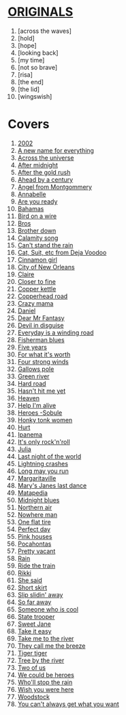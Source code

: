 


# [ORIGINALS](https://drive.google.com/drive/folders/1z0ft2zOqth9AEzh6ZIvWN7xUag6-_nIx?usp=sharing)
1. [across the waves]
1. [hold]
1. [hope]
1. [looking back]
1. [my time]
1. [not so brave]
1. [risa]
1. [the end]
1. [the lid]
1. [wingswish]

# Covers 
1. [2002](https://www.youtube.com/watch?v=873Y6t-uCvE)
1. [A new name for everything](https://www.youtube.com/watch?v=KMPPVUPUC1E)
1. [Across the universe](https://www.youtube.com/watch?v=a4UQJwd3awQ)
2. [After midnight](https://www.youtube.com/watch?v=5WUeOEkl270)
1. [After the gold rush](https://www.youtube.com/watch?v=d6Zf4D1tHdw)
1. [Ahead by a century](https://www.youtube.com/watch?v=QE2joQsWXJg)
1. [Angel from Montgommery](https://www.youtube.com/watch?v=WKjIDJAP7Lg)
1. [Annabelle](https://www.youtube.com/watch?v=yOk1UDGSIcc)
1. [Are you ready](https://www.youtube.com/watch?v=MmDQJjCHDOQ)
1. [Bahamas](https://www.youtube.com/watch?v=w_BbyXcMh7Y)
1. [Bird on a wire](https://www.youtube.com/watch?v=qq9hT0.FdknE)
1. [Bros](https://www.youtube.com/watch?v=TD_Q9CxXTo4)
1. [Brother down](https://www.youtube.com/watch?v=71EnaOs0.Xdk)
1. [Calamity song](https://www.youtube.com/watch?v=lcGSEbfegrs)
1. [Can't stand the rain](https://www.youtube.com/watch?v=_RWKphdVsXg)
1. [Cat, Suit, etc from Deja Voodoo](https://www.youtube.com/watch?v=M_YUnyKxgJ4)
1. [Cinnamon girl](https://www.youtube.com/watch?v=jREf47BPe5w)
1. [City of New Orleans](https://www.youtube.com/watch?v=jWYWaayje3o)
1. [Claire](https://www.youtube.com/watch?v=bvIJs5_2PD4)
1. [Closer to fine](https://www.youtube.com/watch?v=HUgwM1Ky228)
1. [Copper kettle](https://www.youtube.com/watch?v=_r4He-YOm1o&list=OLAK5uy_m9akF4iT5WLjaCT16gSim-qVr0rHA-DgU&index=3)
1. [Copperhead road](https://www.youtube.com/watch?v=xvaEJzoaYZk)
1. [Crazy mama](https://www.youtube.com/watch?v=lcY5SQECqks)
1. [Daniel](https://www.youtube.com/watch?v=-9xib-hCm6c)
1. [Dear Mr Fantasy](https://www.youtube.com/watch?v=sS_eHdqcrM8)
1. [Devil in disguise](https://www.youtube.com/watch?v=qVj6QBhdmiw)
1. [Everyday is a  winding road](https://www.youtube.com/watch?v=e3QK_NwfECg)
1. [Fisherman blues](https://www.youtube.com/watch?v=a4UQJwd3awQ)
1. [Five years](https://www.youtube.com/watch?v=2ObjtVdsV3I)
1. [For what it's worth](https://www.youtube.com/watch?v=gp5JCrSXkJY)
1. [Four strong winds](https://www.youtube.com/watch?v=DP9UjLeLN5A&list=RDDP9UjLeLN5A&start_radio=1)
1. [Gallows pole](https://www.youtube.com/watch?v=CmxaT37yeOs)
1. [Green river](https://www.youtube.com/watch?v=3WbmBK9BR9U)
1. [Hard road](https://www.youtube.com/watch?v=LRGyGEtZyY4)
1. [Hasn't hit me yet](https://www.youtube.com/watch?v=oMt0skVPC0o)
1. [Heaven](https://www.youtube.com/watch?v=JAa7J10D8Qw)
1. [Help I'm alive](https://www.youtube.com/watch?v=ZoK63Bk7pgw)
1. [Heroes -Sobule](https://www.youtube.com/watch?v=xlsAdYjUzI4)
1. [Honky tonk women](https://www.youtube.com/watch?v=hqqkGxZ1_8I)
1. [Hurt](https://www.youtube.com/watch?v=8AHCfZTRGiI)
1. [Ipanema](https://www.youtube.com/watch?v=s61-e29Vr6Q)
1. [It's only rock'n'roll](https://www.youtube.com/watch?v=DmgCy__eUa8)
1. [Julia](https://www.youtube.com/watch?v=OKDloS2gBHs)
1. [Last night of the world](https://www.youtube.com/watch?v=ZoK63Bk7pgw)
1. [Lightning crashes](https://www.youtube.com/watch?v=xsJ4O-nSveg)
1. [Long may you run](https://www.youtube.com/watch?v=dVM8_jAL86w)
1. [Margaritaville](https://www.youtube.com/watch?v=mrF4nF8VUb4)
1. [Mary's Janes last dance](https://www.youtube.com/watch?v=YtZeVx5Om4c)
1. [Matapedia](https://www.youtube.com/watch?v=I8q9GeHUp2w)
1. [Midnight blues](https://www.youtube.com/watch?v=_EQeEXEswgo)
1. [Northern air](https://www.youtube.com/watch?v=0RIcuFySNXE)
1. [Nowhere man](https://www.youtube.com/watch?v=8scSwaKbE64)
1. [One flat tire](https://www.youtube.com/watch?v=iWybOqVHAog)
1. [Perfect day](https://www.youtube.com/watch?v=V0--emrNth8)
1. [Pink houses](https://www.youtube.com/watch?v=qOfkpu6749w)
1. [Pocahontas](https://www.youtube.com/watch?v=bJPq90mBXEE)
1. [Pretty vacant](https://www.youtube.com/watch?v=2sQaJNtbSzI)
1. [Rain](https://www.youtube.com/watch?v=cK5G8fPmWeA)
1. [Ride the train](https://www.youtube.com/watch?v=9GlNKST3_Rc)
1. [Rikki](https://www.youtube.com/watch?v=UfZWp-hGCdA)
1. [She said](https://www.youtube.com/watch?v=rLzfo59AdEc)
1. [Short skirt](https://www.youtube.com/watch?v=85zV1fpSJQ0)
1. [Slip slidin' away](https://www.youtube.com/watch?v=iUODdPpnxcA)
1. [So far away](https://www.youtube.com/watch?v=8QsE7Ln9dn8)
1. [Someone who is cool](https://www.youtube.com/watch?v=eimpocAKIv0)
1. [State trooper](https://www.youtube.com/watch?v=nU5MyNuBdhg)
1. [Sweet Jane](https://www.youtube.com/watch?v=Fa9nN3G2CSg)
1. [Take it easy](https://www.youtube.com/watch?v=EWw9M_hPJbU)
1. [Take me to the river](https://www.youtube.com/watch?v=9FBUgdhxe9M)
1. [They call me the breeze](https://www.youtube.com/watch?v=51Sy59kw2Bg)
1. [Tiger tiger](https://www.youtube.com/watch?v=DRpMsCRIS_o)
1. [Tree by the river](https://www.youtube.com/watch?v=ocr2-7W1GHw)
1. [Two of us](https://www.youtube.com/watch?v=cLQox8e9688)
1. [We could be heroes](https://www.youtube.com/watch?v=YLp2cW7ICCU)
1. [Who'll stop the rain](https://www.youtube.com/watch?v=lIPan-rEQJA)
1. [Wish you were here](https://www.youtube.com/watch?v=hjpF8ukSrvk)
1. [Woodstock](https://www.youtube.com/watch?v=Irb-B2mwAJU)
1. [You can't always get what you want](https://www.youtube.com/watch?v=krxU5Y9lCS8)

